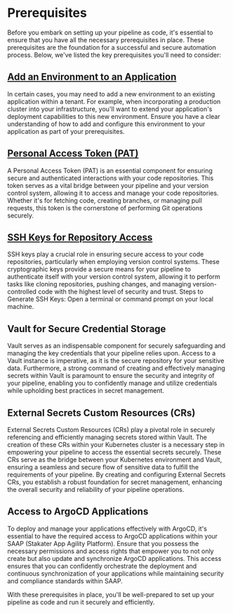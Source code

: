 # Prerequisites

Before you embark on setting up your pipeline as code, it's essential to ensure that you have all the necessary prerequisites in place. These prerequisites are the foundation for a successful and secure automation process. Below, we've listed the key prerequisites you'll need to consider:

## [Add an Environment to an Application](./add-build-environment/add-environment.md)

In certain cases, you may need to add a new environment to an existing application within a tenant. For example, when incorporating a production cluster into your infrastructure, you'll want to extend your application's deployment capabilities to this new environment. Ensure you have a clear understanding of how to add and configure this environment to your application as part of your prerequisites.

## [Personal Access Token (PAT)](./add-ci-pipeline/04-configure-github-access.md)

A Personal Access Token (PAT) is an essential component for ensuring secure and authenticated interactions with your code repositories. This token serves as a vital bridge between your pipeline and your version control system, allowing it to access and manage your code repositories. Whether it's for fetching code, creating branches, or managing pull requests, this token is the cornerstone of performing Git operations securely.

## [SSH Keys for Repository Access](./github-ssh/github-ssh.md)

SSH keys play a crucial role in ensuring secure access to your code repositories, particularly when employing version control systems. These cryptographic keys provide a secure means for your pipeline to authenticate itself with your version control system, allowing it to perform tasks like cloning repositories, pushing changes, and managing version-controlled code with the highest level of security and trust.
Steps to Generate SSH Keys:
Open a terminal or command prompt on your local machine.

## Vault for Secure Credential Storage

Vault serves as an indispensable component for securely safeguarding and managing the key credentials that your pipeline relies upon. Access to a Vault instance is imperative, as it is the secure repository for your sensitive data. Furthermore, a strong command of creating and effectively managing secrets within Vault is paramount to ensure the security and integrity of your pipeline, enabling you to confidently manage and utilize credentials while upholding best practices in secret management.

## External Secrets Custom Resources (CRs)

External Secrets Custom Resources (CRs) play a pivotal role in securely referencing and efficiently managing secrets stored within Vault. The creation of these CRs within your Kubernetes cluster is a necessary step in empowering your pipeline to access the essential secrets securely. These CRs serve as the bridge between your Kubernetes environment and Vault, ensuring a seamless and secure flow of sensitive data to fulfill the requirements of your pipeline. By creating and configuring External Secrets CRs, you establish a robust foundation for secret management, enhancing the overall security and reliability of your pipeline operations.

## Access to ArgoCD Applications

To deploy and manage your applications effectively with ArgoCD, it's essential to have the required access to ArgoCD applications within your SAAP (Stakater App Agility Platform). Ensure that you possess the necessary permissions and access rights that empower you to not only create but also update and synchronize ArgoCD applications. This access ensures that you can confidently orchestrate the deployment and continuous synchronization of your applications while maintaining security and compliance standards within SAAP.

With these prerequisites in place, you'll be well-prepared to set up your pipeline as code and run it securely and efficiently.
